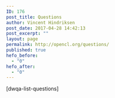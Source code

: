 ```yaml
---
ID: 176
post_title: Questions
author: Vincent Hindriksen
post_date: 2017-04-28 14:42:13
post_excerpt: ""
layout: page
permalink: http://opencl.org/questions/
published: true
hefo_before:
  - "0"
hefo_after:
  - "0"
---
```

[dwqa-list-questions]